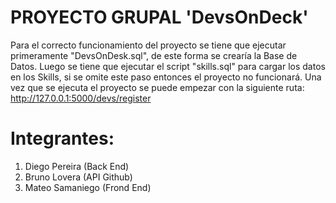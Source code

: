 # PROYECTO GRUPAL 'DevsOnDeck'
Para el correcto funcionamiento del proyecto se tiene que ejecutar primeramente "DevsOnDesk.sql", de este forma se crearía la Base de Datos.
Luego se tiene que ejecutar el script "skills.sql" para cargar los datos en los Skills, si se omite este paso entonces el proyecto no funcionará.
Una vez que se ejecuta el proyecto se puede empezar con la siguiente ruta: http://127.0.0.1:5000/devs/register

# Integrantes:
1. Diego Pereira (Back End)
2. Bruno Lovera (API Github)
3. Mateo Samaniego (Frond End)
